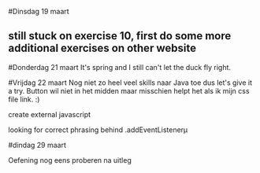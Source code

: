 #Dinsdag 19 maart

still stuck on exercise 10, first do some more additional exercises on other website
-
#Donderdag 21 maart
It's spring and I still can't let the duck fly right. 

#Vrijdag 22 maart
Nog niet zo heel veel skills naar Java toe dus let's give it a try. 
Button wil niet in het midden maar misschien helpt het als ik mijn css file link. :)

create external javascript

looking for correct phrasing behind .addEventListenerµ

#dindag 29 maart

Oefening nog eens proberen na uitleg 



